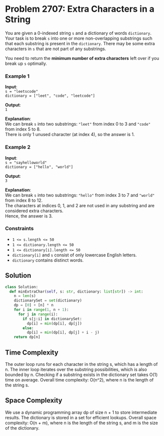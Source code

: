 # Problem 2707: Extra Characters in a String
You are given a 0-indexed string `s` and a dictionary of words `dictionary`. Your task is to break `s` into one or more non-overlapping substrings such that each substring is present in the `dictionary`. There may be some extra characters in `s` that are not part of any substrings. 

You need to return the **minimum number of extra characters** left over if you break up `s` optimally.

### Example 1
**Input**:  
`s = "leetscode"`  
`dictionary = ["leet", "code", "leetcode"]`  

**Output**:  
`1`

**Explanation**:  
We can break `s` into two substrings: `"leet"` from index 0 to 3 and `"code"` from index 5 to 8.  
There is only 1 unused character (at index 4), so the answer is 1.

### Example 2

**Input**:  
`s = "sayhelloworld"`  
`dictionary = ["hello", "world"]`  

**Output**:  
`3`

**Explanation**:  
We can break `s` into two substrings: `"hello"` from index 3 to 7 and `"world"` from index 8 to 12.  
The characters at indices 0, 1, and 2 are not used in any substring and are considered extra characters.  
Hence, the answer is 3.

### Constraints

- `1 <= s.length <= 50`
- `1 <= dictionary.length <= 50`
- `1 <= dictionary[i].length <= 50`
- `dictionary[i]` and `s` consist of only lowercase English letters.
- `dictionary` contains distinct words.

## Solution

```python
class Solution:
  def minExtraChar(self, s: str, dictionary: list[str]) -> int:
    n = len(s)
    dictionarySet = set(dictionary)
    dp = [0] + [n] * n
    for i in range(1, n + 1):
      for j in range(i):
        if s[j:i] in dictionarySet:
          dp[i] = min(dp[i], dp[j])
        else:
          dp[i] = min(dp[i], dp[j] + i - j)
    return dp[n]
```

<h2>Time Complexity</h2>

The outer loop runs for each character in the string s, which has a length of n.
The inner loop iterates over the substring possibilities, which is also bounded by n.
Checking if a substring exists in the dictionary set takes O(1) time on average.
Overall time complexity: O(n^2), where n is the length of the string s.<br>

<h2>Space Complexity</h2>

We use a dynamic programming array dp of size n + 1 to store intermediate results.
The dictionary is stored in a set for efficient lookups.
Overall space complexity: O(n + m), where n is the length of the string s, and m is the size of the dictionary.<br>